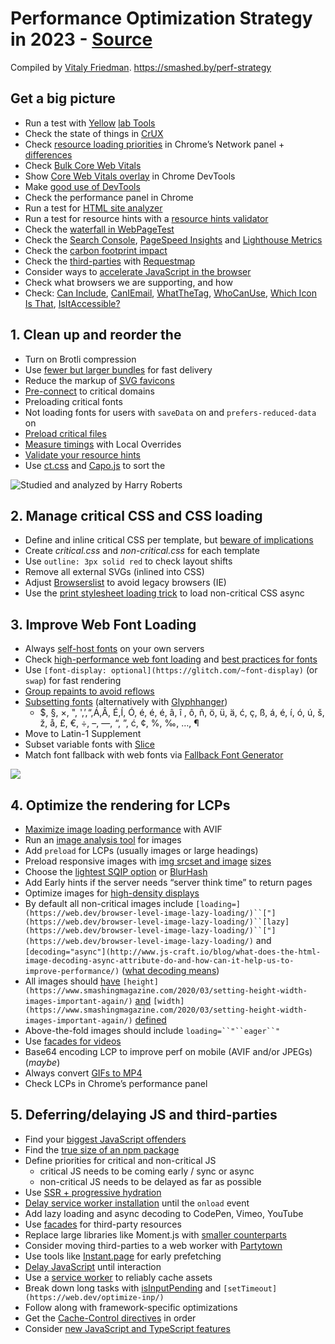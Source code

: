 # Performance Optimization Strategy in 2023 - [Source](https://paper.dropbox.com/doc/Performance-Optimization-Strategy-in-2023-qWcr7orx2cEWHpLqoLeTC)
Compiled by [Vitaly Friedman](https://www.smashingmagazine.com/). https://smashed.by/perf-strategy

## Get a big picture
- Run a test with [Yellow](https://yellowlab.tools/) [](https://yellowlab.tools/)[lab Tools](https://yellowlab.tools/)
- Check the state of things in [CrUX](https://g.co/chromeuxdash)
- Check [resource loading priorities](https://docs.google.com/document/d/1bCDuq9H1ih9iNjgzyAL0gpwNFiEP4TZS-YLRp_RuMlc/edit#) in Chrome’s Network panel + [differences](https://twitter.com/programmingart/status/1610285187845210113)
- Check [Bulk Core Web Vitals](https://www.experte.com/web-vitals)
- Show [Core Web Vitals overlay](https://www.debugbear.com/docs/metrics/core-web-vitals#:~:text=Core%20Web%20Vitals%20Overlay%E2%80%8B&text=You%20can%20enable%20the%20overlay,Layout%20Shift%20for%20the%20page.) in Chrome DevTools
- Make [good use of DevTools](https://paper.dropbox.com/doc/Front-End-2021-DevTools--BMVWlqjD5LtC6V_n~bayhEo4Ag-5fG4p9hp5PcSyaC18vuZJ)
- Check the performance panel in Chrome
- Run a test for [HTML site analyzer](https://www.debugbear.com/html-size-analyzer)
- Run a test for resource hints with a [resource hints validator](https://www.debugbear.com/resource-hint-validator)
- Check the [waterfall in WebPageTest](https://nooshu.com/blog/2019/10/02/how-to-read-a-wpt-waterfall-chart/)
- Check the [Search Console](https://search.google.com/search-console/core-web-vitals?resource_id=https%3A%2F%2Fwww.smashingmagazine.com%2F&hl=en-GB), [PageSpeed Insights](https://pagespeed.web.dev/) and [Lighthouse Metrics](https://lighthouse-metrics.com/)
- Check the [carbon footprint impact](https://www.websitecarbon.com/)
- Check the [third-parties](https://csswizardry.com/2018/05/identifying-auditing-discussing-third-parties/) with [Requestmap](https://requestmap.webperf.tools/)
- Consider ways to [accelerate JavaScript in the browser](https://jonathandinu.com/blog/accelerating-js/)
- Check what browsers we are supporting, and how
- Check: [Can Include](https://caninclude.glitch.me/), [CanIEmail](https://www.caniemail.com/), [WhatTheTag](https://whatthetag.com/#/), [WhoCanUse](https://whocanuse.com/), [Which Icon Is That](https://www.whichiconisthat.com/), [IsItAccessible?](https://isitaccessible.dev/)


## 1. Clean up and reorder the <head>
- Turn on Brotli compression
- Use [fewer but larger bundles](https://csswizardry.com/2023/10/the-three-c-concatenate-compress-cache/?ref=sidebar) for fast delivery
- Reduce the markup of [SVG favicons](https://evilmartians.com/chronicles/how-to-favicon-in-2021-six-files-that-fit-most-needs)
- [Pre-connect](https://developer.mozilla.org/en-US/docs/Web/HTML/Attributes/rel/preconnect) to critical domains
- Preloading critical fonts
- Not loading fonts for users with `saveData` on and `prefers-reduced-data` on
- [Preload critical files](https://web.dev/preload-critical-assets/)
- [Measure timings](https://developer.mozilla.org/en-US/docs/Web/API/Performance/mark) with Local Overrides
- [Validate your resource hints](https://www.debugbear.com/resource-hint-validator)
- Use [ct.css](https://csswizardry.com/ct/) and [Capo.js](https://github.com/rviscomi/capo.js) to sort the <head>
    
![Studied and analyzed by Harry Roberts](https://paper-attachments.dropbox.com/s_8C6AF3BE8876E1B3545A7D97DA44F9EEBF7D84B933DD8A4D22D122A4FC35CA55_1643989412686_image.png)



## 2. Manage critical CSS and CSS loading
- Define and inline critical CSS per template, but [beware of implications](https://csswizardry.com/2022/09/critical-css-not-so-fast/)
- Create *critical.css* and *non-critical.css* for each template
- Use `outline: 3px solid red` to check layout shifts
- Remove all external SVGs (inlined into CSS)
- Adjust [Browserslist](https://browserslist.dev/?q=bGFzdCAyIHZlcnNpb25z) to avoid legacy browsers (IE)
- Use the [print stylesheet loading trick](https://www.filamentgroup.com/lab/load-css-simpler/) to load non-critical CSS async


## 3. Improve Web Font Loading
- Always [self-host fonts](https://csswizardry.com/2019/05/self-host-your-static-assets/) on your own servers
- Check [high-performance web font loading](https://www.industrialempathy.com/posts/high-performance-web-font-loading/) and [best practices for fonts](https://web.dev/font-best-practices/)
- Use `[font-display: optional](https://glitch.com/~font-display)` (or `swap`) for fast rendering
- [Group repaints to avoid reflows](https://www.smashingmagazine.com/2021/01/smashingmag-performance-case-study/#changing-the-web-font-loading)
- [Subsetting fonts](https://everythingfonts.com/subsetter) (alternatively with [Glyphhanger](https://github.com/filamentgroup/glyphhanger))
    - $, §, ×, ", ',’,“,Á,Â, É,Í, Ó, é, é, é, â, î , ô, ñ, ö, ü, ä, ć, ç, ß, á, é, í, ó, ú, š, ž, å, £, €, ÷, –,  —, “, ”, ć, ¢, %, ‰, …, ¶
- Move to Latin-1 Supplement
- Subset variable fonts with [Slice](https://github.com/source-foundry/Slice)
- Match font fallback with web fonts via [Fallback Font Generator](https://screenspan.net/fallback)


![](https://paper-attachments.dropbox.com/s_544D91DECC81533ED1FE7801C94725F22BBF7773E2627641694C4B3F383BF32D_1615404558762_Screen+Shot+2021-03-10+at+8.28.26+PM.png)



## 4. Optimize the rendering for LCPs
- [Maximize image loading performance](https://www.industrialempathy.com/posts/image-optimizations/) with AVIF
- Run an [image analysis tool](https://webspeedtest.cloudinary.com/) for images
- Add `preload` for LCPs (usually images or large headings)
- Preload responsive images with [img srcset and image](https://www.stefanjudis.com/today-i-learned/how-to-preload-responsive-images-with-imagesizes-and-imagesrcset/) [](https://www.stefanjudis.com/today-i-learned/how-to-preload-responsive-images-with-imagesizes-and-imagesrcset/)[sizes](https://www.stefanjudis.com/today-i-learned/how-to-preload-responsive-images-with-imagesizes-and-imagesrcset/)
- Choose the [lightest SQIP option](https://axe312ger.github.io/sqip/) or [BlurHash](https://github.com/woltapp/blurhash)
- Add Early hints if the server needs “server think time” to return pages
- Optimize images for [high-density displays](https://browserslist.dev/?q=bGFzdCAyIHZlcnNpb25z)
- By default all non-critical images include `[loading=](https://web.dev/browser-level-image-lazy-loading/)``["](https://web.dev/browser-level-image-lazy-loading/)``[lazy](https://web.dev/browser-level-image-lazy-loading/)``["](https://web.dev/browser-level-image-lazy-loading/)` and `[decoding="async"](http://www.js-craft.io/blog/what-does-the-html-image-decoding-async-attribute-do-and-how-can-it-help-us-to-improve-performance/)` ([what decoding means](https://www.tunetheweb.com/blog/what-does-the-image-decoding-attribute-actually-do/))
- All images should [have](https://www.smashingmagazine.com/2020/03/setting-height-width-images-important-again/) `[height](https://www.smashingmagazine.com/2020/03/setting-height-width-images-important-again/)` [and](https://www.smashingmagazine.com/2020/03/setting-height-width-images-important-again/) `[width](https://www.smashingmagazine.com/2020/03/setting-height-width-images-important-again/)` [defined](https://www.smashingmagazine.com/2020/03/setting-height-width-images-important-again/)
- Above-the-fold images should include `loading=``"``eager``"`
- Use [facades for videos](https://web.dev/third-party-facades/)
- Base64 encoding LCP to improve perf on mobile (AVIF and/or JPEGs) (*maybe*)
- Always convert [GIFs to MP4](https://cloudconvert.com/gif-to-mp4)
- Check LCPs in Chrome’s performance panel


## 5. Deferring/delaying JS and third-parties
- Find your [biggest JavaScript offenders](https://paper.dropbox.com/doc/Performance-Optimization-Strategy-in-2024--CCaUa6EBjXKjwR9uyr6FkRJ8Ag-qWcr7orx2cEWHpLqoLeTC)
- Find the [true size of an npm package](https://pkg-size.dev/)
- Define priorities for critical and non-critical JS
    - critical JS needs to be coming early / sync or async
    - non-critical JS needs to be delayed as far as possible
- Use [SSR + progressive hydration](https://www.patterns.dev/posts/progressive-hydration/)
- [Delay service worker installation](https://twitter.com/patmeenan/status/1367849616457228294) until the `onload` event
- Add lazy loading and async decoding to CodePen, Vimeo, YouTube
- Use [facades](https://web.dev/third-party-facades/) for third-party resources
- Replace large libraries like Moment.js with [smaller counterparts](https://blog.logrocket.com/4-alternatives-to-moment-js-for-internationalizing-dates/) 
- Consider moving third-parties to a web worker with [Partytown](https://github.com/BuilderIO/partytown)
- Use tools like [Instant.page](https://instant.page/) for early prefetching
- [Delay JavaScript](https://blog.speedvitals.com/delay-javascript/) until interaction
- Use a [service worker](https://jakearchibald.github.io/isserviceworkerready/resources.html) to reliably cache assets
- Break down long tasks with [isInputPending](https://developer.chrome.com/articles/isinputpending/) and `[setTimeout](https://web.dev/optimize-inp/)`
- Follow along with framework-specific optimizations
- Get the [Cache-Control directives](https://csswizardry.com/2019/03/cache-control-for-civilians/) in order
- Consider [new JavaScript and TypeScript features](https://betterprogramming.pub/all-javascript-and-typescript-features-of-the-last-3-years-629c57e73e42)

